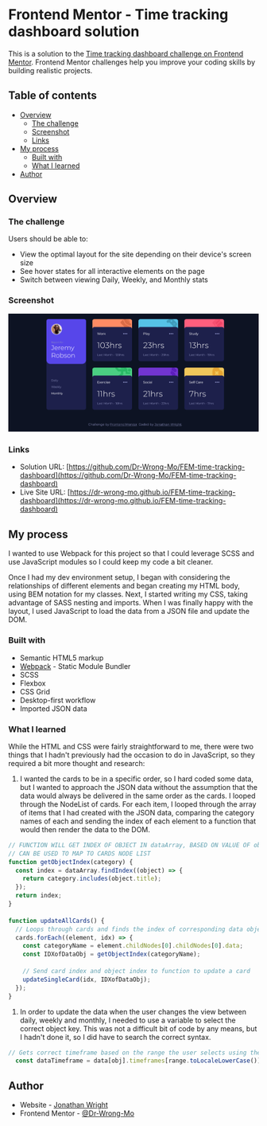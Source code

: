# Frontend Mentor - Time tracking dashboard solution

This is a solution to the [Time tracking dashboard challenge on Frontend Mentor](https://www.frontendmentor.io/challenges/time-tracking-dashboard-UIQ7167Jw). Frontend Mentor challenges help you improve your coding skills by building realistic projects. 

## Table of contents

- [Overview](#overview)
  - [The challenge](#the-challenge)
  - [Screenshot](#screenshot)
  - [Links](#links)
- [My process](#my-process)
  - [Built with](#built-with)
  - [What I learned](#what-i-learned)
- [Author](#author)

## Overview

### The challenge

Users should be able to:

- View the optimal layout for the site depending on their device's screen size
- See hover states for all interactive elements on the page
- Switch between viewing Daily, Weekly, and Monthly stats

### Screenshot

![](./design/solution-screenshot.png)

### Links

- Solution URL: [https://github.com/Dr-Wrong-Mo/FEM-time-tracking-dashboard](https://github.com/Dr-Wrong-Mo/FEM-time-tracking-dashboard)
- Live Site URL: [https://dr-wrong-mo.github.io/FEM-time-tracking-dashboard](https://dr-wrong-mo.github.io/FEM-time-tracking-dashboard)

## My process

I wanted to use Webpack for this project so that I could leverage SCSS and use JavaScript modules so I could keep my code a bit cleaner.

Once I had my dev environment setup, I began with considering the relationships of different elements and began creating my HTML body, using BEM notation for my classes. Next, I started writing my CSS, taking advantage of SASS nesting and imports. When I was finally happy with the layout, I used JavaScript to load the data from a JSON file and update the DOM.

### Built with

- Semantic HTML5 markup
- [Webpack](https://webpack.js.org/) - Static Module Bundler
- SCSS
- Flexbox
- CSS Grid
- Desktop-first workflow
- Imported JSON data

### What I learned

While the HTML and CSS were fairly straightforward to me, there were two things that I hadn't previously had the occasion to do in JavaScript, so they required a bit more thought and research:

1. I wanted the cards to be in a specific order, so I hard coded some data, but I wanted to approach the JSON data without the assumption that the data would always be delivered in the same order as the cards. I looped through the NodeList of cards. For each item, I looped through the array of items that I had created with the JSON data, comparing the category names of each and sending the index of each element to a function that would then render the data to the DOM.

```js
// FUNCTION WILL GET INDEX OF OBJECT IN dataArray, BASED ON VALUE OF object.title
// CAN BE USED TO MAP TO CARDS NODE LIST
function getObjectIndex(category) {
  const index = dataArray.findIndex((object) => {
    return category.includes(object.title);
  });
  return index;
}

function updateAllCards() {
  // Loops through cards and finds the index of corresponding data object
  cards.forEach((element, idx) => {
    const categoryName = element.childNodes[0].childNodes[0].data;
    const IDXofDataObj = getObjectIndex(categoryName);

    // Send card index and object index to function to update a card
    updateSingleCard(idx, IDXofDataObj);
  });
}
```

1. In order to update the data when the user changes the view between daily, weekly and monthly, I needed to use a variable to select the correct object key. This was not a difficult bit of code by any means, but I hadn't done it, so I did have to search the correct syntax.

```js
// Gets correct timeframe based on the range the user selects using the variable 'range'
  const dataTimeframe = data[obj].timeframes[range.toLocaleLowerCase()];
```

## Author

- Website - [Jonathan Wright](https://dr-wrong-mo.github.io/)
- Frontend Mentor - [@Dr-Wrong-Mo](https://www.frontendmentor.io/profile/Dr-Wrong-Mo)
